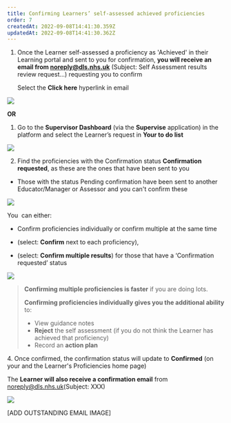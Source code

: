 ```yaml
---
title: Confirming Learners’ self-assessed achieved proficiencies
order: 7
createdAt: 2022-09-08T14:41:30.359Z
updatedAt: 2022-09-08T14:41:30.362Z
---
```

1. Once the Learner self-assessed a proficiency as 'Achieved' in their Learning portal and sent to you for confirmation, **you will receive an email from noreply@dls.nhs.uk** (Subject: Self Assessment results review request...) requesting you to confirm

   Select the **Click here** hyperlink​ in email

![](/img/learning-contract_2.png)

**OR**

1. Go to the **Supervisor Dashboard** (via the **Supervise** application) in the platform and select the Learner’s request in **Your to do list** 

![](/img/learning-contract_3.png)

2. Find the proficiencies with the Confirmation status **Confirmation requested**, as these are the ones that have been sent to you

* Those with the status Pending confirmation have been sent to another Educator/Manager or Assessor and you can't confirm these

![](/img/confirming-proficiencies_1.png)

You ​ can either:

* Confirm proficiencies individually or confirm multiple at the same time 





* (select: **Confirm** next to each proficiency), 
* (select: **Confirm multiple results**) for those that have a ‘Confirmation requested’ status

![](/img/le-7-03-Confirming-proficiencies.jpg)

> **Confirming multiple proficiencies is faster** if you are doing lots.
>
> **Confirming proficiencies individually gives you the additional ability** to:​
>
> * View guidance notes​
> * **Reject** the self assessment (if you do not think the Learner has achieved that proficiency)
> * Record an **action plan ​**
>
>  

4﻿. Once confirmed, the confirmation status will update to **Confirmed** (on your and the Learner's Proficiencies home page) 

The **Learner will also receive a confirmation email** from noreply@dls.nhs.uk​​ (Subject: XXX)

![](/img/learning-contract_6.png)

\[ADD OUTSTANDING EMAIL IMAGE]